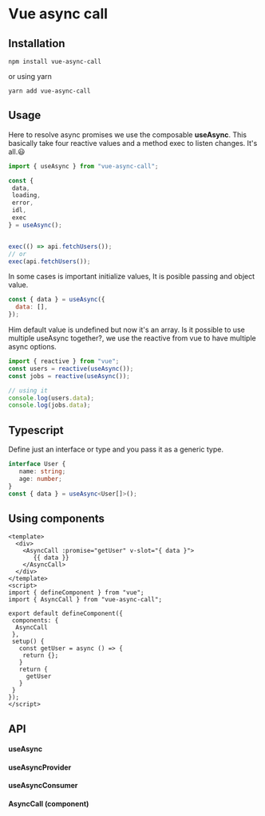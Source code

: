 # Vue async call

## Installation
```
npm install vue-async-call
```
or using yarn
```
yarn add vue-async-call
```

## Usage

Here to resolve async promises we use 
the composable **useAsync**. This basically take 
four reactive values and a method 
exec to listen changes. It's all.😃

```javascript
import { useAsync } from "vue-async-call";

const { 
 data, 
 loading, 
 error, 
 idl,
 exec 
} = useAsync();


exec(() => api.fetchUsers());
// or
exec(api.fetchUsers());
```

In some cases is important initialize values, 
It is posible passing and object value.

```javascript
const { data } = useAsync({
  data: [],
});
```
Him default value is undefined but now it's an array.
Is it possible to use multiple useAsync together?, 
we use the reactive from vue to have multiple async options.

````javascript
import { reactive } from "vue";
const users = reactive(useAsync());
const jobs = reactive(useAsync());

// using it
console.log(users.data);
console.log(jobs.data);
````

## Typescript
Define just an interface or type and you pass it 
as a generic type.

```typescript
interface User {
   name: string;
   age: number;
}
const { data } = useAsync<User[]>();
```

## Using components
```vue
<template>
  <div>
    <AsyncCall :promise="getUser" v-slot="{ data }">
       {{ data }}
    </AsyncCall>
  </div>
</template>
<script>
import { defineComponent } from "vue";
import { AsyncCall } from "vue-async-call";

export default defineComponent({
 components: {
  AsyncCall
 },
 setup() {
   const getUser = async () => {
    return {};
   }
   return {
     getUser
   }
 }
});
</script>
```

## API
#### useAsync

#### useAsyncProvider

#### useAsyncConsumer

#### AsyncCall (component)
